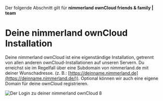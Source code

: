 <div class="alert alert-info">
Der folgende Abschnitt gilt für 
<strong>nimmerland ownCloud friends & family | team</strong>
</div>

# Deine nimmerland ownCloud Installation

Deine nimmerland ownCloud ist eine eigenständige Installation, getrennt von allen anderen ownCloud-Installationen auf unseren Servern. Du erreichst sie im Regelfall über eine Subdomain von nimmerland.de mit deiner Wunschadresse. (z. B.: [https://deinname.nimmerland.de](https://deinname.nimmerland.de/)). Optional können wir auch eine eigene Domain für deine ownCloud registrieren.

![Der Login zu deiner nimmerland ownCloud 8](https://lehre.nimmerland.de/index.php/s/y3ENf0iTUdp4C38/download)